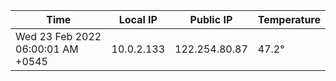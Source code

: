 | Time     | Local IP | Public IP | Temperature |
| ----------- | ----------- | ----------- | ----------- |
| Wed 23 Feb 2022 06:00:01 AM +0545      | 10.0.2.133     | 122.254.80.87  | 47.2° |
